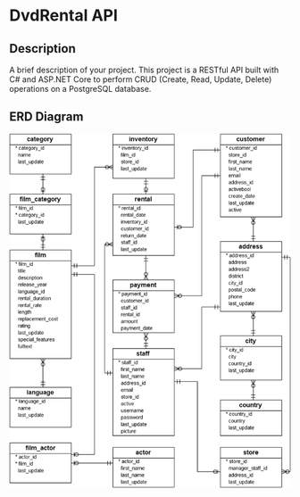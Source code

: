 # DvdRental API

## Description

A brief description of your project. This project is a RESTful API built with C# and ASP.NET Core to perform CRUD (Create, Read, Update, Delete) operations on a PostgreSQL database.

## ERD Diagram

![ERD Diagram](./Docs/ERD.png)




